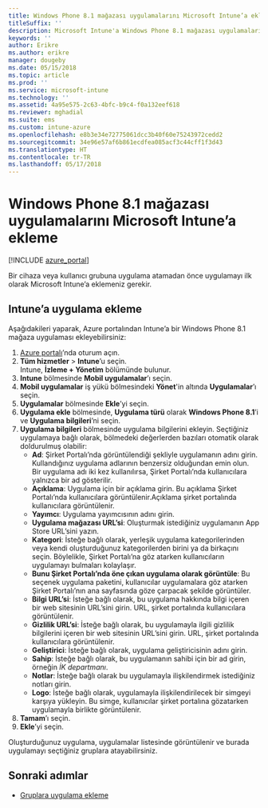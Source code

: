 ```yaml
---
title: Windows Phone 8.1 mağazası uygulamalarını Microsoft Intune’a ekleme
titleSuffix: ''
description: Microsoft Intune'a Windows Phone 8.1 mağazası uygulamaları ekleme hakkında bilgi edinin.
keywords: ''
author: Erikre
ms.author: erikre
manager: dougeby
ms.date: 05/15/2018
ms.topic: article
ms.prod: ''
ms.service: microsoft-intune
ms.technology: ''
ms.assetid: 4a95e575-2c63-4bfc-b9c4-f0a132eef618
ms.reviewer: mghadial
ms.suite: ems
ms.custom: intune-azure
ms.openlocfilehash: e8b3e34e72775061dcc3b40f60e75243972cedd2
ms.sourcegitcommit: 34e96e57af6b861ecdfea085acf3c44cff1f3d43
ms.translationtype: HT
ms.contentlocale: tr-TR
ms.lasthandoff: 05/17/2018
---
```

# <a name="add-windows-phone-81-store-apps-to-microsoft-intune"></a>Windows Phone 8.1 mağazası uygulamalarını Microsoft Intune’a ekleme

[!INCLUDE [azure_portal](./includes/azure_portal.md)]

Bir cihaza veya kullanıcı grubuna uygulama atamadan önce uygulamayı ilk olarak Microsoft Intune’a eklemeniz gerekir. 

## <a name="add-an-app-to-intune"></a>Intune’a uygulama ekleme
Aşağıdakileri yaparak, Azure portalından Intune’a bir Windows Phone 8.1 mağaza uygulaması ekleyebilirsiniz:

1. [Azure portalı](https://portal.azure.com)’nda oturum açın.
2. **Tüm hizmetler** > **Intune**’u seçin.  
    Intune, **İzleme + Yönetim** bölümünde bulunur.
3. **Intune** bölmesinde **Mobil uygulamalar**’ı seçin.
4. **Mobil uygulamalar** iş yükü bölmesindeki **Yönet**'in altında **Uygulamalar**’ı seçin.
5. **Uygulamalar** bölmesinde **Ekle**’yi seçin.
6. **Uygulama ekle** bölmesinde, **Uygulama türü** olarak **Windows Phone 8.1**’i ve **Uygulama bilgileri**’ni seçin.
7. **Uygulama bilgileri** bölmesinde uygulama bilgilerini ekleyin. Seçtiğiniz uygulamaya bağlı olarak, bölmedeki değerlerden bazıları otomatik olarak doldurulmuş olabilir:
    - **Ad**: Şirket Portalı’nda görüntülendiği şekliyle uygulamanın adını girin. Kullandığınız uygulama adlarının benzersiz olduğundan emin olun. Bir uygulama adı iki kez kullanılırsa, Şirket Portalı’nda kullanıcılara yalnızca bir ad gösterilir.
    - **Açıklama**: Uygulama için bir açıklama girin. Bu açıklama Şirket Portalı’nda kullanıcılara görüntülenir.Açıklama şirket portalında kullanıcılara görüntülenir.
    - **Yayımcı**: Uygulama yayımcısının adını girin.
    - **Uygulama mağazası URL’si**: Oluşturmak istediğiniz uygulamanın App Store URL’sini yazın.
    - **Kategori**: İsteğe bağlı olarak, yerleşik uygulama kategorilerinden veya kendi oluşturduğunuz kategorilerden birini ya da birkaçını seçin. Böylelikle, Şirket Portalı’na göz atarken kullanıcıların uygulamayı bulmaları kolaylaşır.
    - **Bunu Şirket Portalı’nda öne çıkan uygulama olarak görüntüle**: Bu seçenek uygulama paketini, kullanıcılar uygulamalara göz atarken Şirket Portalı’nın ana sayfasında göze çarpacak şekilde görüntüler.
    - **Bilgi URL’si**: İsteğe bağlı olarak, bu uygulama hakkında bilgi içeren bir web sitesinin URL’sini girin. URL, şirket portalında kullanıcılara görüntülenir.
    - **Gizlilik URL’si**: İsteğe bağlı olarak, bu uygulamayla ilgili gizlilik bilgilerini içeren bir web sitesinin URL’sini girin. URL, şirket portalında kullanıcılara görüntülenir.
    - **Geliştirici**: İsteğe bağlı olarak, uygulama geliştiricisinin adını girin.
    - **Sahip**: İsteğe bağlı olarak, bu uygulamanın sahibi için bir ad girin, örneğin *İK departmanı*.
    - **Notlar**: İsteğe bağlı olarak bu uygulamayla ilişkilendirmek istediğiniz notları girin.
    - **Logo**: İsteğe bağlı olarak, uygulamayla ilişkilendirilecek bir simgeyi karşıya yükleyin. Bu simge, kullanıcılar şirket portalına gözatarken uygulamayla birlikte görüntülenir.
8. **Tamam**’ı seçin.
9. **Ekle**’yi seçin.

Oluşturduğunuz uygulama, uygulamalar listesinde görüntülenir ve burada uygulamayı seçtiğiniz gruplara atayabilirsiniz.

## <a name="next-steps"></a>Sonraki adımlar

- [Gruplara uygulama ekleme](apps-deploy.md)
